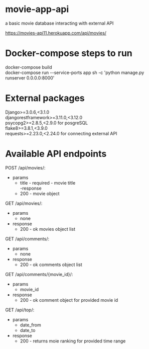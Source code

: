 # movie-app-api
a basic movie database interacting with external API

https://movies-api11.herokuapp.com/api/movies/

# Docker-compose steps to run 
docker-compose build <br>
docker-compose run --service-ports app sh -c 'python manage.py runserver 0.0.0.0:8000'

# External packages
Django>=3.0.6,<3.1.0 <br>
djangorestframework>=3.11.0,<3.12.0 <br>
psycopg2>=2.8.5,<2.9.0 for posgreSQL <br>
flake8>=3.8.1,<3.9.0 <br>
requests>=2.23.0,<2.24.0 for connecting external API <br>


# Available API endpoints
POST /api/movies/: <br>
   - params <br>
       - title - required - movie title <br>
   -response <br>
       - 200 - movie object <br>

GET /api/movies/: <br>
   - params <br>
       - none <br>
   - response <br>
       - 200 - ok movies object list <br>

GET /api/comments/: <br>
   - params <br>
       - none <br>
   - response <br>
       - 200 - ok comments object list <br>

GET /api/comments/{movie_id}/: <br>
   - params <br>
        - movie_id <br>
   - response <br>
        - 200 - ok comment object for provided movie id <br>

GET /api/top/: <br>
   - params <br>
       - date_from <br>
       - date_to <br>
   - response <br>
        - 200 - returns moie ranking for provided time range <br>
